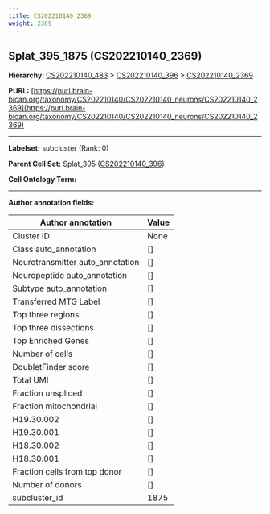 ```yaml
---
title: CS202210140_2369
weight: 2369
---
```

## Splat_395_1875 (CS202210140_2369)
<b>Hierarchy: </b>
[CS202210140_483](../CS202210140_483) >
[CS202210140_396](../CS202210140_396) >
[CS202210140_2369](../CS202210140_2369)

**PURL:** [https://purl.brain-bican.org/taxonomy/CS202210140/CS202210140_neurons/CS202210140_2369](https://purl.brain-bican.org/taxonomy/CS202210140/CS202210140_neurons/CS202210140_2369)

---


**Labelset:** subcluster (Rank: 0)

**Parent Cell Set:** Splat_395 ([CS202210140_396](../CS202210140_396))



**Cell Ontology Term:** 

[MARKER GENES.]: #


---

[TRANSFERRED ANNOTATIONS.]: #


[AUTHOR ANNOTATION FIELDS.]: #


**Author annotation fields:**

| Author annotation | Value |
|-------------------|-------|
|Cluster ID|None|
|Class auto_annotation|[]|
|Neurotransmitter auto_annotation|[]|
|Neuropeptide auto_annotation|[]|
|Subtype auto_annotation|[]|
|Transferred MTG Label|[]|
|Top three regions|[]|
|Top three dissections|[]|
|Top Enriched Genes|[]|
|Number of cells|[]|
|DoubletFinder score|[]|
|Total UMI|[]|
|Fraction unspliced|[]|
|Fraction mitochondrial|[]|
|H19.30.002|[]|
|H19.30.001|[]|
|H18.30.002|[]|
|H18.30.001|[]|
|Fraction cells from top donor|[]|
|Number of donors|[]|
|subcluster_id|1875|
